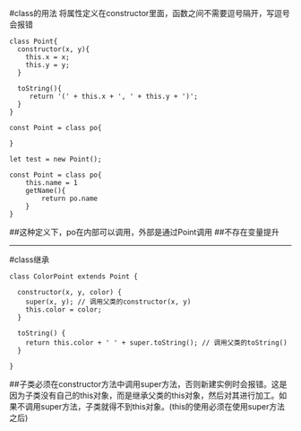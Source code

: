 #class的用法
将属性定义在constructor里面，函数之间不需要逗号隔开，写逗号会报错
```
class Point{
  constructor(x, y){
    this.x = x;
    this.y = y;
  }
  
  toString(){
     return '(' + this.x + ', ' + this.y + ')';
  }
}

const Point = class po{
	
}

let test = new Point();
```

```
const Point = class po{
	this.name = 1
	getName(){
		return po.name
	}
}
```
##这种定义下，po在内部可以调用，外部是通过Point调用
##不存在变量提升
***
#class继承
```
class ColorPoint extends Point {

  constructor(x, y, color) {
    super(x, y); // 调用父类的constructor(x, y)
    this.color = color;
  }

  toString() {
    return this.color + ' ' + super.toString(); // 调用父类的toString()
  }

}
```
##子类必须在constructor方法中调用super方法，否则新建实例时会报错。这是因为子类没有自己的this对象，而是继承父类的this对象，然后对其进行加工。如果不调用super方法，子类就得不到this对象。(this的使用必须在使用super方法之后)


